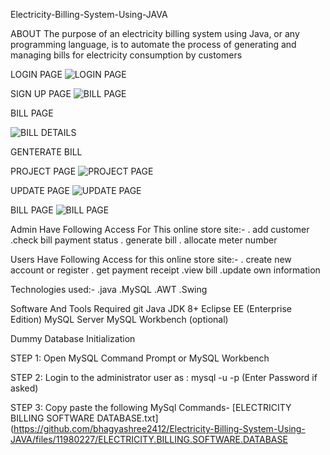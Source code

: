 Electricity-Billing-System-Using-JAVA 

ABOUT
The purpose of an electricity billing system using Java, or any programming language, is to automate the process of generating and managing bills for electricity consumption by customers

LOGIN PAGE
![LOGIN PAGE](https://github.com/bhagyashree2412/Electricity-Billing-System-Using-JAVA/assets/109951666/67c5fb77-8e6c-4c61-9074-d2e3ba427d50)

SIGN UP PAGE
![BILL PAGE](https://github.com/bhagyashree2412/Electricity-Billing-System-Using-JAVA/assets/109951666/4ea2dfa0-4982-488a-aff1-a412e4ca3fc4)

BILL PAGE 

![BILL DETAILS](https://github.com/bhagyashree2412/Electricity-Billing-System-Using-JAVA/assets/109951666/bf9563ae-6fc0-4058-8998-51400187431d)

GENTERATE BILL 


PROJECT PAGE
![PROJECT PAGE](https://github.com/bhagyashree2412/Electricity-Billing-System-Using-JAVA/assets/109951666/61b9a8c5-fea8-4bfc-b79f-3467089c7440)

UPDATE PAGE
![UPDATE PAGE](https://github.com/bhagyashree2412/Electricity-Billing-System-Using-JAVA/assets/109951666/2fe19ea8-4b29-43d9-ac2c-86dd59ee90b0)

BILL PAGE 
![BILL PAGE](https://github.com/bhagyashree2412/Electricity-Billing-System-Using-JAVA/assets/109951666/d1709975-48e6-4e6e-8ca0-46746f841378)

Admin Have Following Access For This online store site:-
. add customer
.check bill payment status
. generate bill
. allocate meter number

Users Have Following Access for this online store site:-
. create new account or register
. get payment receipt 
.view bill 
.update own information

Technologies used:-
.java
.MySQL 
.AWT 
.Swing

Software And Tools Required
git 
Java JDK 8+
Eclipse EE (Enterprise Edition) 
MySQL Server
 MySQL Workbench (optional) 

Dummy Database Initialization

STEP 1: Open MySQL Command Prompt or MySQL Workbench

STEP 2: Login to the administrator user as : mysql -u <username> -p (Enter Password if asked)

STEP 3: Copy paste the following MySql Commands-
[ELECTRICITY BILLING SOFTWARE DATABASE.txt](https://github.com/bhagyashree2412/Electricity-Billing-System-Using-JAVA/files/11980227/ELECTRICITY.BILLING.SOFTWARE.DATABASE
